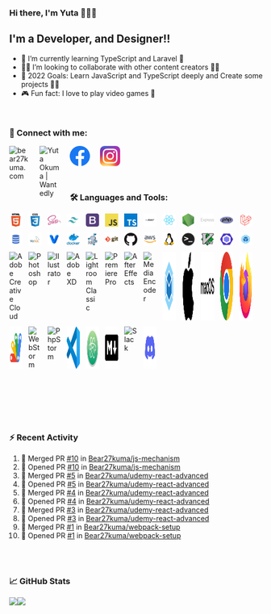 ### Hi there, I'm Yuta 🤟🏻🐻

## I'm a Developer, and Designer!!

- 🌱 I’m currently learning TypeScript and Laravel 🤣
- 👬🏻 I’m looking to collaborate with other content creators 👋🏻
- 🥅 2022 Goals: Learn JavaScript and TypeScript deeply and Create some projects 💪🏻
- 🎮 Fun fact: I love to play video games 🎉

<br />

### :wave: Connect with me:

[<img align="left" alt="bear27kuma.com" width="40px" src="https://user-images.githubusercontent.com/39920490/156489586-f125813b-e344-46d6-9306-f5786684b976.jpg" style="margin-right: 20px;" />](https://bear27kuma.github.io/)
[<img align="left" alt="Yuta Okuma | Wantedly" width="40px" src="https://user-images.githubusercontent.com/39920490/156489528-fdc520d6-10f1-43b6-8bf8-fadf8dcf1a90.jpg" style="margin-right: 20px;" />](https://www.wantedly.com/id/yuta_okuma_b)
[<img align="left" alt="Yuta Okuma | Facebook" width="40px" src="https://github.com/github/explore/blob/main/topics/facebook/facebook.png?raw=true" style="margin-right: 20px;" />](https://www.facebook.com/kumakuma1129/)
[<img align="left" alt="Yuta Okuma | Instagram" width="40px" src="https://github.com/github/explore/blob/main/topics/instagram/instagram.png?raw=true" />](https://www.instagram.com/bear_27earl/)

<br />
<br />
<br />
<br />

### :hammer_and_wrench: Languages and Tools:

<div style="display:flex; flex-wrap: wrap; gap: 12px;">
    <img align="left" alt="HTML5" width="26px" src="https://github.com/github/explore/blob/main/topics/html/html.png?raw=true" />
    <img align="left" alt="CSS3" width="26px" src="https://github.com/github/explore/blob/main/topics/css/css.png?raw=true" />
    <img align="left" alt="Sass" width="26px" src="https://github.com/github/explore/blob/main/topics/sass/sass.png?raw=true" />
    <img align="left" alt="Tailwind" width="26px" src="https://github.com/github/explore/blob/main/topics/tailwind/tailwind.png?raw=true" />
    <img align="left" alt="Bootstrap" width="26px" src="https://github.com/github/explore/blob/main/topics/bootstrap/bootstrap.png?raw=true" />
    <img align="left" alt="JavaScript" width="26px" src="https://github.com/github/explore/blob/main/topics/javascript/javascript.png?raw=true" />
    <img align="left" alt="TypeScript" width="26px" src="https://github.com/github/explore/blob/main/topics/typescript/typescript.png?raw=true" />
    <img align="left" alt="jQuery" width="26px" src="https://github.com/github/explore/blob/main/topics/jquery/jquery.png?raw=true" />
    <img align="left" alt="React" width="26px" src="https://github.com/github/explore/blob/main/topics/react/react.png?raw=true" />
    <img align="left" alt="Node.js" width="26px" src="https://github.com/github/explore/blob/main/topics/nodejs/nodejs.png?raw=true" />
    <img align="left" alt="Express" width="26px" src="https://github.com/github/explore/blob/main/topics/express/express.png?raw=true" />
    <img align="left" alt="PHP" width="26px" src="https://github.com/github/explore/blob/main/topics/php/php.png?raw=true" />
    <img align="left" alt="Laravel" width="26px" src="https://github.com/github/explore/blob/main/topics/laravel/laravel.png?raw=true" />
    <img align="left" alt="SQL" width="26px" src="https://github.com/github/explore/blob/main/topics/sql/sql.png?raw=true" />
    <img align="left" alt="MySQL" width="26px" src="https://github.com/github/explore/blob/main/topics/mysql/mysql.png?raw=true" />
    <img align="left" alt="Vagrant" width="26px" src="https://github.com/github/explore/blob/main/topics/vagrant/vagrant.png?raw=true" />
    <img align="left" alt="Docker" width="26px" src="https://github.com/github/explore/blob/main/topics/docker/docker.png?raw=true" />
    <img align="left" alt="Docker Compose" width="26px" src="https://github.com/github/explore/blob/main/topics/docker-compose/docker-compose.png?raw=true" />
    <img align="left" alt="Git" width="26px" src="https://github.com/github/explore/blob/main/topics/git/git.png?raw=true" />
    <img align="left" alt="GitHub" width="26px" src="https://github.com/github/explore/blob/main/topics/github/github.png?raw=true" />
    <img align="left" alt="AWS" width="26px" src="https://github.com/github/explore/blob/main/topics/aws/aws.png?raw=true" />
    <img align="left" alt="Linux" width="26px" src="https://github.com/github/explore/blob/main/topics/linux/linux.png?raw=true" />
    <img align="left" alt="Terminal" width="26px" src="https://github.com/github/explore/blob/main/topics/terminal/terminal.png?raw=true" />
    <img align="left" alt="Vim" width="26px" src="https://github.com/github/explore/blob/main/topics/vim/vim.png?raw=true" />
    <img align="left" alt="Eslint" width="26px" src="https://github.com/github/explore/blob/main/topics/eslint/eslint.png?raw=true" />
    <img align="left" alt="Webpack" width="26px" src="https://github.com/github/explore/blob/main/topics/webpack/webpack.png?raw=true" />
    <img align="left" alt="Adobe Creative Cloud" width="26px" src="https://user-images.githubusercontent.com/39920490/156873067-49465848-92d8-4d1f-b08f-79c821964b25.png" />
    <img align="left" alt="Photoshop" width="26px" src="https://user-images.githubusercontent.com/39920490/156873120-d295313e-2b81-4159-84db-e0e4d699c55e.png" />
    <img align="left" alt="Illustrator" width="26px" src="https://user-images.githubusercontent.com/39920490/156873119-acfff16f-eb82-4d40-ad64-c946fb19da42.png" />
    <img align="left" alt="Adobe XD" width="26px" src="https://user-images.githubusercontent.com/39920490/156873121-c57d736c-c359-47de-8125-9b6d199100fa.png" />
    <img align="left" alt="Lightroom Classic" width="26px" src="https://user-images.githubusercontent.com/39920490/156873122-d3ac9b52-d3c0-4f67-ad7c-9c4a43dddfd6.png" />
    <img align="left" alt="Premiere Pro" width="26px" src="https://user-images.githubusercontent.com/39920490/156873123-dd7079e1-fe88-4027-8e73-4e102f50a757.png" />
    <img align="left" alt="AfterEffects" width="26px" src="https://user-images.githubusercontent.com/39920490/156873125-c5c2cd70-1b5d-4b24-8c05-22f1cb3d8228.png" />
    <img align="left" alt="Media Encoder" width="26px" src="https://user-images.githubusercontent.com/39920490/156873126-546b41f4-e2f6-41ad-8939-acd9f81d6490.png" />
    <img align="left" alt="Webpack" width="26px" src="https://github.com/github/explore/blob/main/topics/webpack/webpack.png?raw=true" />
    <img align="left" alt="Apple" width="26px" src="https://github.com/github/explore/blob/main/topics/apple/apple.png?raw=true" />
    <img align="left" alt="Mac OS" width="26px" src="https://github.com/github/explore/blob/main/topics/macos/macos.png?raw=true" />
    <img align="left" alt="Chrome" width="26px" src="https://github.com/github/explore/blob/main/topics/chrome/chrome.png?raw=true" />
    <img align="left" alt="Firefox" width="26px" src="https://github.com/github/explore/blob/main/topics/firefox/firefox.png?raw=true" />
    <img align="left" alt="Google App Script" width="26px" src="https://github.com/github/explore/blob/main/topics/google-apps-script/google-apps-script.png?raw=true" />
    <img align="left" alt="WebStorm" width="26px" src="https://user-images.githubusercontent.com/39920490/156489178-cf6035a1-5f13-4f53-8631-be22dc5f73cf.png" />
    <img align="left" alt="PhpStorm" width="26px" src="https://user-images.githubusercontent.com/39920490/156489424-8e5504c6-a4ba-4c34-b1f7-52917db53018.png" />
    <img align="left" alt="Visual Studio Code" width="26px" src="https://github.com/github/explore/blob/main/topics/visual-studio-code/visual-studio-code.png?raw=true" />
    <img align="left" alt="Atom" width="26px" src="https://github.com/github/explore/blob/main/topics/atom/atom.png?raw=true" />
    <img align="left" alt="Markdown" width="26px" src="https://github.com/github/explore/blob/main/topics/markdown/markdown.png?raw=true" />
    <img align="left" alt="Slack" width="26px" src="https://user-images.githubusercontent.com/39920490/156873030-f4711901-5783-4f3c-9ed0-818730a9315f.png" />
    <img align="left" alt="Discord" width="26px" src="https://github.com/github/explore/blob/main/topics/discord/discord.png?raw=true" />
</div>

<br />
<br />
<br />
<br />
<br />
<br />

### :zap: Recent Activity
<!--START_SECTION:activity-->
1. 🎉 Merged PR [#10](https://github.com/Bear27kuma/js-mechanism/pull/10) in [Bear27kuma/js-mechanism](https://github.com/Bear27kuma/js-mechanism)
2. 💪 Opened PR [#10](https://github.com/Bear27kuma/js-mechanism/pull/10) in [Bear27kuma/js-mechanism](https://github.com/Bear27kuma/js-mechanism)
3. 🎉 Merged PR [#5](https://github.com/Bear27kuma/udemy-react-advanced/pull/5) in [Bear27kuma/udemy-react-advanced](https://github.com/Bear27kuma/udemy-react-advanced)
4. 💪 Opened PR [#5](https://github.com/Bear27kuma/udemy-react-advanced/pull/5) in [Bear27kuma/udemy-react-advanced](https://github.com/Bear27kuma/udemy-react-advanced)
5. 🎉 Merged PR [#4](https://github.com/Bear27kuma/udemy-react-advanced/pull/4) in [Bear27kuma/udemy-react-advanced](https://github.com/Bear27kuma/udemy-react-advanced)
6. 💪 Opened PR [#4](https://github.com/Bear27kuma/udemy-react-advanced/pull/4) in [Bear27kuma/udemy-react-advanced](https://github.com/Bear27kuma/udemy-react-advanced)
7. 🎉 Merged PR [#3](https://github.com/Bear27kuma/udemy-react-advanced/pull/3) in [Bear27kuma/udemy-react-advanced](https://github.com/Bear27kuma/udemy-react-advanced)
8. 💪 Opened PR [#3](https://github.com/Bear27kuma/udemy-react-advanced/pull/3) in [Bear27kuma/udemy-react-advanced](https://github.com/Bear27kuma/udemy-react-advanced)
9. 🎉 Merged PR [#1](https://github.com/Bear27kuma/webpack-setup/pull/1) in [Bear27kuma/webpack-setup](https://github.com/Bear27kuma/webpack-setup)
10. 💪 Opened PR [#1](https://github.com/Bear27kuma/webpack-setup/pull/1) in [Bear27kuma/webpack-setup](https://github.com/Bear27kuma/webpack-setup)
<!--END_SECTION:activity-->

<br />
<br />

### :chart_with_upwards_trend: GitHub Stats
<div style="display: flex;">
    <a href="https://github.com/Bear27kuma">
        <img height="200px;" src="https://github-readme-stats.vercel.app/api?username=Bear27kuma&show_icons=true&theme=bear">
    </a>
    <a href="https://github.com/Bear27kuma">
        <img height="200px" src="https://github-readme-stats.vercel.app/api/top-langs/?username=Bear27kuma&langs_count=6&layout=compact&theme=bear">
    </a>
</div>
